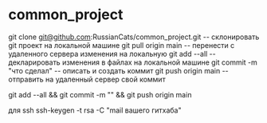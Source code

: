 # common_project
git clone git@github.com:RussianCats/common_project.git     -- склонировать git проект на локальной машине
git pull origin main                                        -- перенести с удаленного сервера изменения на локальную
git add --all                                               -- декларировать изменения в файлах на локальной машине
git commit -m "что сделал"                                  -- описать и создать коммит
git push origin main                                        -- отправить на удаленный сервер свой коммит


git add --all  && git commit -m "" && git push origin main 


для ssh 
ssh-keygen -t rsa -C "mail вашего гитхаба"
